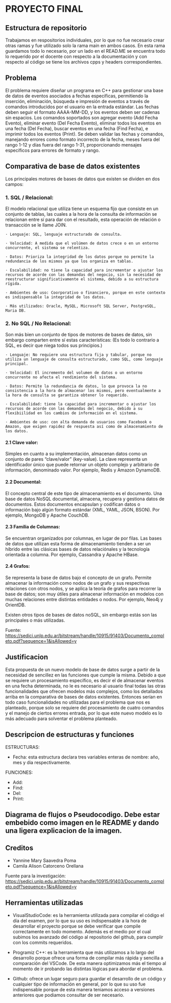 # PROYECTO FINAL

## Estructura de repositorio
Trabajamos en respositorios individuales, por lo que no fue necesario crear otras ramas y fue utilizado solo la rama main en ambos casos. En esta rama guardamos todo lo necesario, por un lado en el READ.ME se encuentra todo lo requerido por el docente con respecto a la documentación y con respecto al código se tiene los archivos cpps y headers correspondientes.

## Problema
El problema requiere diseñar un programa en C++ para gestionar una base de datos de eventos asociados a fechas específicas, permitiendo la inserción, eliminación, búsqueda e impresión de eventos a través de comandos introducidos por el usuario en la entrada estándar. Las fechas deben seguir el formato AAAA-MM-DD, y los eventos deben ser cadenas sin espacios. Los comandos soportados son agregar evento (Add Fecha Evento), eliminar evento (Del Fecha Evento), eliminar todos los eventos en una fecha (Del Fecha), buscar eventos en una fecha (Find Fecha), e imprimir todos los eventos (Print). Se deben validar las fechas y comandos, manejando errores como formato incorrecto de la fecha, meses fuera del rango 1-12 y días fuera del rango 1-31, proporcionando mensajes específicos para errores de formato y rango.

## Comparativa de base de datos existentes
Los principales motores de bases de datos que existen se dividen en dos campos:

### 1. SQL / Relacional:
El modelo relacional que utiliza tiene un esquema fijo que consiste en un conjunto de tablas, las cuales a la hora de la consulta de información se relacionan entre sí para dar con el resultado, esta operación de relación o transacción se le llame JOIN.

    · Lenguaje: SQL, lenguaje estructurado de consulta.

    · Velocidad: A medida que el volúmen de datos crece o en un entorno concurrente, el sistema se relentiza.

    · Datos: Prioriza la integridad de los datos porque no permite la redundancia de los mismos ya que los organiza en tablas.

    · Escalabilidad: no tiene la capacidad para incrementar o ajustar los recursos de acorde con las demandas del negocio, sin la necesidad de reestructurar significativamente el sistema, debido a su estructura rígida.

    · Ambientes de uso: Coorporativo o financiero, porque en este contexto es indispensable la integridad de los datos.

    · Más utilizados: Oracle, MySQL, Microsoft SQL Server, PostgreSQL, Maria DB.

### 2. No SQL / No Relacional:
Son más bien un conjunto de tipos de motores de bases de datos, sin embargo comparten entre sí estas características:
(Es todo lo contrario a SQL, es decir que niega todos sus principios.)

    · Lenguaje: No requiere una estructura fija y tabular, porque no utiliza un lenguaje de consulta estructurado, como SQL, como lenguaje principal.

    · Velocidad: El incremento del volumen de datos o un entorno concurrente no afecta el rendimiento del sistema.

    · Datos: Permite la redundancia de datos, lo que provoca la no consistencia a la hora de almacenar los mismos, pero eventualmente a la hora de consulta se garantiza obtener lo requerido.

    · Escalabilidad: tiene la capacidad para incrementar o ajustar los recursos de acorde con las demandas del negocio, debido a su flexibiilidad en los cambios de información en el sistema. 

    · Ambientes de uso: con alta demanda de usuarios como Facebook o Amazon, que exigen rapidez de respuesta así como de almacenamiento de los datos.

#### 2.1 Clave valor:
Simples en cuanto a su implementación, almacenan datos como un conjunto de pares “clave/valor” (key-value). La clave representa un identificador único que puede retornar un objeto complejo y arbitrario de información, denominado valor. Por ejemplo, Redis y Amazon DynamoDB.

#### 2.2 Documental:
El concepto central de este tipo de almacenamiento es el documento. Una base de datos NoSQL documental, almacena, recupera y gestiona datos de documentos. Estos documentos encapsulan y codifican datos o información bajo algún formato estándar (XML, YAML, JSON, BSON). Por ejemplo, MongoDB y Apache CouchDB.

#### 2.3 Familia de Columnas:
Se encuentran organizados por columnas, en lugar de por filas. Las bases de datos que utilizan esta forma de almacenamiento tienden a ser un híbrido entre las clásicas bases de datos relaciónales y la tecnología orientada a columna. Por ejemplo, Cassandra y Apache HBase.

#### 2.4 Grafos:
Se representa la base de datos bajo el concepto de un grafo. Permite almacenar la información como nodos de un grafo y sus respectivas relaciones con otros nodos, y se aplica la teoría de grafos para recorrer la base de datos; son muy útiles para almacenar información en modelos con muchas relaciones entre distintas entidades o nodos. Por ejemplo, Neo4j y OrientDB.

Existen otros tipos de bases de datos noSQL, sin embargo estás son las principales o más utilizadas.

Fuente: https://sedici.unlp.edu.ar/bitstream/handle/10915/91403/Documento_completo.pdf?sequence=1&isAllowed=y

## Justificacion
Esta propuesta de un nuevo modelo de base de datos surge a partir de la necesidad de sencillez en las funciones que cumple la misma. Debido a que se requiere un procesamiento específico, es decir el de almacenar eventos en una fecha determinada, no le es necesario al usuario final todas las otras funcionalidades que ofrecen modelos más complejos, como los detallados arriba en la comparativa de bases de datos existentes. Entonces serían en todo caso funcionalidades no utilizadas para el problema que nos es planteado, porque solo se requiere del procesamiento de cuatro comandos y el manejo de ciertos errores entrada, por lo que este nuevo modelo es lo más adecuado para solventar el problema planteado. 

## Descripcion de estructuras y funciones
ESTRUCTURAS:
- Fecha: esta estructura declara tres variables enteras de nombre: año, mes y dia respectivamente.

FUNCIONES:
- Add:
- Find:
- Del:
- Print:

## Diagrama de flujos o Pseudocodigo. Debe estar embebido como imagen en le  README y dando una ligera explicacion de la imagen.


## Creditos
- Yannine Mary Saavedra Poma
- Camila Alison Catorceno Orellana

Fuente para la investigación: https://sedici.unlp.edu.ar/bitstream/handle/10915/91403/Documento_completo.pdf?sequence=1&isAllowed=y

## Herramientas utilizadas
- VisualStudioCode: es la herramienta utilizada para compilar el código el día del examen, por lo que su uso es indispensable a la hora de desarrollar el proyecto porque se debe verificar que compile correctamente en todo momento. Además es el medio por el cual subimos los avanzado del código al repositorio del github, para cumplir con los commits requeridos.

- Programiz C++: es la herramienta que más utilizamos a lo largo del desarrollo porque ofrece una forma de compilar más rápida y sencilla a comparación del VSCode. De esta manera optimizamos más el tiempo al momento de ir probando las distintas lógicas para abordar el problema.

- Github: ofrece un lugar seguro para guardar el desarrollo de un código y cualquier tipo de información en general, por lo que su uso fue indispensable porque de esta manera teniamos acceso a versiones anteriores que podiamos consultar de ser necesario.